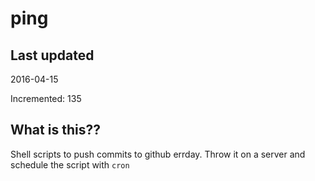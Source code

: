 # ping

## Last updated
2016-04-15

Incremented: 135

## What is this?? 
Shell scripts to push commits to github errday. Throw it on a server and schedule the script with `cron`
